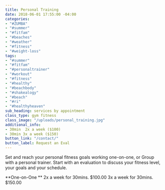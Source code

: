 ```yaml
---
title: Personal Training
date: 2018-06-01 17:55:00 -04:00
categories:
- "#ZUMBA"
- "#summer"
- "#fitfam"
- "#beaches"
- "#weather"
- "#fitness"
- "#weight-loss"
tags:
- "#summer"
- "#fitfam"
- "#personaltrainer"
- "#workout"
- "#fitness"
- "#healthy"
- "#beachbody"
- "#shakealogy"
- "#beach"
- "#ri"
- "#healthyheaven"
sub_heading: services by appointment
class_type: gym fitness
class_image: "/uploads/personal_training.jpg"
additional_info:
- 30min  2x a week ($100)
- 30min 3x a week ($150)
button_link: "/contact/"
button_label: Request an Eval
---
```


Set and reach your personal fitness goals working one-on-one, or Group with a personal trainer. Start with an evaluation to discuss your fitness level, your goals and your schedule.

**One-on-One **
2x a week for 30mins. $100.00
3x a week for 30mins. $150.00